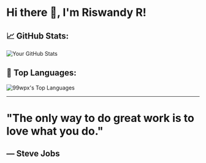 # Hi there 👋, I'm Riswandy R!

## 📈 GitHub Stats:
![Your GitHub Stats](https://github-readme-stats.vercel.app/api?username=99wpx&show_icons=true&count_private=true&hide=prs&theme=radical)

## 💬 Top Languages:
![99wpx's Top Languages](https://github-readme-stats.vercel.app/api/top-langs/?username=99wpx&theme=dracula&show_icons=true&hide_border=false&layout=compact)

---

# **"The only way to do great work is to love what you do."**  
## — **Steve Jobs**
